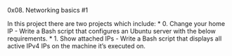 0x08. Networking basics #1

 In this project there are two projects which include:
	* 0. Change your home IP - Write a Bash script that configures an Ubuntu server with the below requirements.
	* 1. Show attached IPs - Write a Bash script that displays all active IPv4 IPs on the machine it’s executed on.
